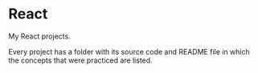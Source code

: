 # React
My React projects.

Every project has a folder with its source code and README file in which the concepts that were practiced are listed.